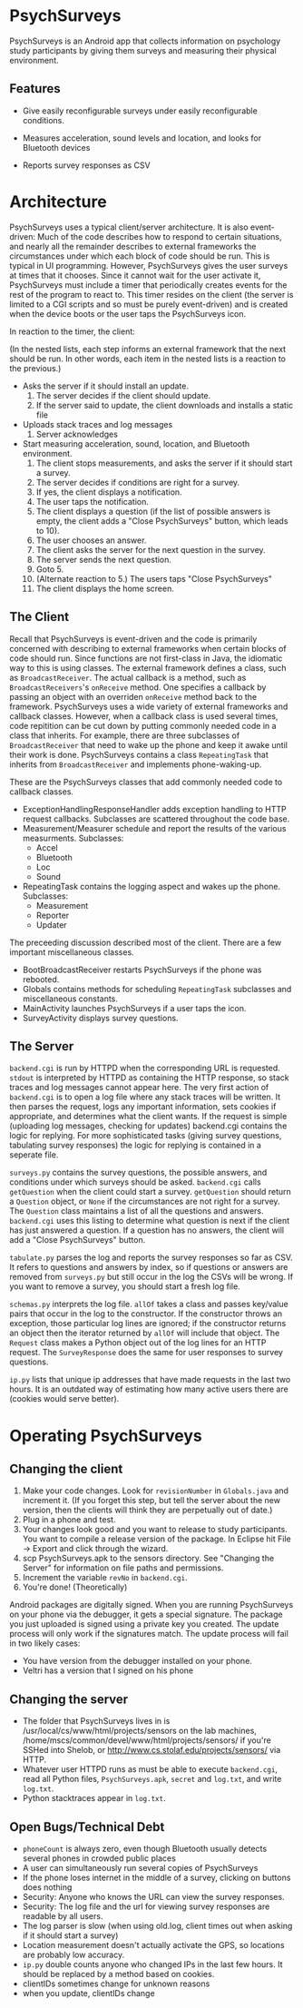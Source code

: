 PsychSurveys
============

PsychSurveys is an Android app that collects information on psychology study participants by giving them surveys and measuring their physical environment.

Features
--------

- Give easily reconfigurable surveys under easily reconfigurable conditions.

- Measures acceleration, sound levels and location, and looks for Bluetooth devices

- Reports survey responses as CSV

Architecture
============

PsychSurveys uses a typical client/server architecture. It is also event-driven: Much of the code describes how to respond to certain situations, and nearly all the remainder describes to external frameworks the circumstances under which each block of code should be run. This is typical in UI programming. However, PsychSurveys gives the user surveys at times that it chooses. Since it cannot wait for the user activate it, PsychSurveys must include a timer that periodically creates events for the rest of the program to react to. This timer resides on the client (the server is limited to a CGI scripts and so must be purely event-driven) and is created when the device boots or the user taps the PsychSurveys icon.

In reaction to the timer, the client:

(In the nested lists, each step informs an external framework that the next should be run. In other words, each item in the nested lists is a reaction to the previous.)

- Asks the server if it should install an update.
	1. The server decides if the client should update.
	2. If the server said to update, the client downloads and installs a static file
- Uploads stack traces and log messages
	1. Server acknowledges
- Start measuring acceleration, sound, location, and Bluetooth environment.
	1. The client stops measurements, and asks the server if it should start a survey.
	2. The server decides if conditions are right for a survey.
	3. If yes, the client displays a notification.
	4. The user taps the notification.
	5. The client displays a question (if the list of possible answers is empty, the client adds a "Close PsychSurveys" button, which leads to 10).
	6. The user chooses an answer.
	7. The client asks the server for the next question in the survey.
	8. The server sends the next question.
	9. Goto 5.
	10. (Alternate reaction to 5.) The users taps "Close PsychSurveys"
	11. The client displays the home screen.

The Client
----------

Recall that PsychSurveys is event-driven and the code is primarily concerned with describing to external frameworks when certain blocks of code should run. Since functions are not first-class in Java, the idiomatic way to this is using classes. The external framework defines a class, such as `BroadcastReceiver`. The actual callback is a method, such as `BroadcastReceivers`'s `onReceive` method. One specifies a callback by passing an object with an overriden `onReceive` method back to the framework. PsychSurveys uses a wide variety of external frameworks and callback classes. However, when a callback class is used several times, code repitition can be cut down by putting commonly needed code in a class that inherits. For example, there are three subclasses of `BroadcastReceiver` that need to wake up the phone and keep it awake until their work is done. PsychSurveys contains a class `RepeatingTask` that inherits from `BroadcastReceiver` and implements phone-waking-up.

These are the PsychSurveys classes that add commonly needed code to callback classes.
- ExceptionHandlingResponseHandler adds exception handling to HTTP request callbacks. Subclasses are scattered throughout the code base.
- Measurement/Measurer schedule and report the results of the various measurments. Subclasses:
	- Accel
	- Bluetooth
	- Loc
	- Sound
- RepeatingTask contains the logging aspect and wakes up the phone. Subclasses:
	- Measurement
	- Reporter
	- Updater

The preceeding discussion described most of the client. There are a few important miscellaneous classes.
- BootBroadcastReceiver restarts PsychSurveys if the phone was rebooted.
- Globals contains methods for scheduling `RepeatingTask` subclasses and miscellaneous constants.
- MainActivity launches PsychSurveys if a user taps the icon.
- SurveyActivity displays survey questions.

The Server
----------

`backend.cgi` is run by HTTPD when the corresponding URL is requested. `stdout` is interpreted by HTTPD as containing the HTTP response, so stack traces and log messages cannot appear here. The very first action of `backend.cgi` is to open a log file where any stack traces will be written. It then parses the request, logs any important information, sets cookies if appropriate, and determines what the client wants. If the request is simple (uploading log messages, checking for updates) backend.cgi contains the logic for replying. For more sophisticated tasks (giving survey questions, tabulating survey responses) the logic for replying is contained in a seperate file.

`surveys.py` contains the survey questions, the possible answers, and conditions under which surveys should be asked. `backend.cgi` calls `getQuestion` when the client could start a survey. `getQuestion` should return a `Question` object, or `None` if the circumstances are not right for a survey. The `Question` class maintains a list of all the questions and answers. `backend.cgi` uses this listing to determine what question is next if the client has just answered a question. If a question has no answers, the client will add a "Close PsychSurveys" button. 

`tabulate.py` parses the log and reports the survey responses so far as CSV. It refers to questions and answers by index, so if questions or answers are removed from `surveys.py` but still occur in the log the CSVs will be wrong. If you want to remove a survey, you should start a fresh log file.

`schemas.py` interprets the log file. `allOf` takes a class and passes key/value pairs that occur in the log to the constructor. If the constructor throws an exception, those particular log lines are ignored; if the constructor returns an object then the iterator returned by `allOf` will include that object. The `Request` class makes a Python object out of the log lines for an HTTP request. The `SurveyResponse` does the same for user responses to survey questions.

`ip.py` lists that unique ip addresses that have made requests in the last two hours. It is an outdated way of estimating how many active users there are (cookies would serve better).

Operating PsychSurveys
======================

Changing the client
-------------------

1. Make your code changes. Look for `revisionNumber` in `Globals.java` and increment it. (If you forget this step, but tell the server about the new version, then the clients will think they are perpetually out of date.)
2. Plug in a phone and test.
3. Your changes look good and you want to release to study participants. You want to compile a release version of the package. In Eclipse hit File -> Export and click through the wizard.
4. scp PsychSurveys.apk to the sensors directory. See "Changing the Server" for information on file paths and permissions.
5. Increment the variable `revNo` in `backend.cgi`.
6. You're done! (Theoretically)

Android packages are digitally signed. When you are running PsychSurveys on your phone via the debugger, it gets a special signature. The package you just uploaded is signed using a private key you created. The update process will only work if the signatures match. The update process will fail in two likely cases:
- You have version from the debugger installed on your phone.
- Veltri has a version that I signed on his phone

Changing the server
-------------------
- The folder that PsychSurveys lives in is /usr/local/cs/www/html/projects/sensors on the lab machines, /home/mscs/common/devel/www/html/projects/sensors/ if you're SSHed into Shelob, or http://www.cs.stolaf.edu/projects/sensors/ via HTTP.
- Whatever user HTTPD runs as must be able to execute `backend.cgi`, read all Python files, `PsychSurveys.apk`, `secret` and `log.txt`, and write `log.txt`.
- Python stacktraces appear in `log.txt`.

Open Bugs/Technical Debt
------------------------

- `phoneCount` is always zero, even though Bluetooth usually detects several phones in crowded public places
- A user can simultaneously run several copies of PsychSurveys
- If the phone loses internet in the middle of a survey, clicking on buttons does nothing
- Security: Anyone who knows the URL can view the survey responses.
- Security: The log file and the url for viewing survey responses are readable by all users.
- The log parser is slow (when using old.log, client times out when asking if it should start a survey)
- Location measurement doesn't actually activate the GPS, so locations are probably low accuracy.
- `ip.py` double counts anyone who changed IPs in the last few hours. It should be replaced by a method based on cookies.
- clientIDs sometimes change for unknown reasons
- when you update, clientIDs change
